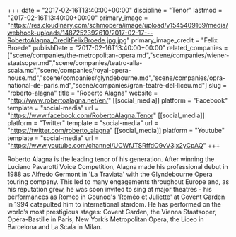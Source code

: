 +++
date = "2017-02-16T13:40:00+00:00"
discipline = "Tenor"
lastmod = "2017-02-16T13:40:00+00:00"
primary_image = "https://res.cloudinary.com/schmopera/image/upload/v1545409169/media/webhook-uploads/1487252392610/2017-02-17---RobertoAlagna_CreditFelixBroede.jpg.jpg"
primary_image_credit = "Felix Broede"
publishDate = "2017-02-16T13:40:00+00:00"
related_companies = ["scene/companies/the-metropolitan-opera.md","scene/companies/wiener-staatsoper.md","scene/companies/teatro-alla-scala.md","scene/companies/royal-opera-house.md","scene/companies/glyndebourne.md","scene/companies/opra-national-de-paris.md","scene/companies/gran-teatre-del-liceu.md"]
slug = "roberto-alagna"
title = "Roberto Alagna"
website = "http://www.robertoalagna.net/en/"
[[social_media]]
platform = "Facebook"
template = "social-media"
url = "https://www.facebook.com/RobertoAlagna.Tenor"
[[social_media]]
platform = "Twitter"
template = "social-media"
url = "https://twitter.com/roberto_alagna"
[[social_media]]
platform = "Youtube"
template = "social-media"
url = "https://www.youtube.com/channel/UCWfJTSRffdO9vV3jx2yCpAQ"
+++

Roberto Alagna is the leading tenor of his generation. After winning the Luciano Pavarotti Voice Competition, Alagna made his professional debut in 1988 as Alfredo Germont in 'La Traviata' with the Glyndebourne Opera touring company. This led to many engagements throughout Europe and, as his reputation grew, he was soon invited to sing at major theatres - his performances as Romeo in Gounod's 'Roméo et Juliette' at Covent Garden in 1994 catapulted him to international stardom. He has performed on the world’s most prestigious stages: Covent Garden, the Vienna Staatsoper, Opéra-Bastille in Paris, New York’s Metropolitan Opera, the Liceo in Barcelona and La Scala in Milan. 
